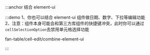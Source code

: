 :::anchor 结合 element-ui

:::demo 1、你也可以结合 element-ui 组件做日期、数字、下拉等编辑功能<br/>2、注意：组件本身可能会和第三方库组件的快捷键冲突，此时你可以通过 `cellSelectionOption`去禁用单元格选择功能

fan-table/cell-edit/combine-element-ui

:::
